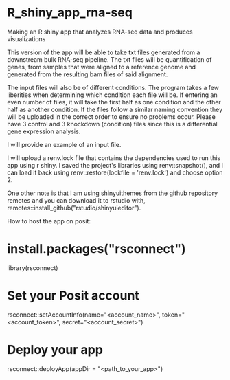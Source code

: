 # R_shiny_app_rna-seq
Making an R shiny app that analyzes RNA-seq data and produces visualizations


This version of the app will be able to take txt files generated from a downstream bulk RNA-seq pipeline. The txt files will be quantification of genes, from samples that were aligned to a reference genome and generated from the resulting bam files of said alignment.

The input files will also be of different conditions. The program takes a few liberities when determining which condition each file will be. If entering an even number of files, it will take the first half as one condition and the other half as another condition. If the files follow a similar naming convention they will be uploaded in the correct order to ensure no problems occur. Please have 3 control and 3 knockdown (condition) files since this is a differential gene expression analysis. 

I will provide an example of an input file.


I will upload a renv.lock file that contains the dependencies used to run this app using r shiny.
I saved the project's libraries using renv::snapshot(), and I can load it back using renv::restore(lockfile = 'renv.lock') and choose option 2.

One other note is that I am using shinyuithemes from the github repository remotes and you can download it to rstudio with, remotes::install_github("rstudio/shinyuieditor").


How to host the app on posit:
# install.packages("rsconnect")
library(rsconnect)

# Set your Posit account
rsconnect::setAccountInfo(name="<account_name>", 
                          token="<account_token>", 
                          secret="<account_secret>")

# Deploy your app
rsconnect::deployApp(appDir = "<path_to_your_app>")
